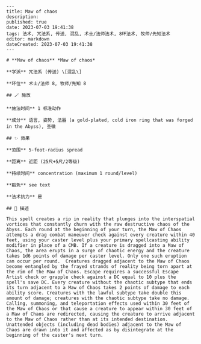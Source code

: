 
    ---
    title: Maw of chaos
    description: 
    published: true
    date: 2023-07-03 19:41:38
    tags: 法术, 咒法系, 传送, 混乱, 术士/法师法术, 8环法术, 牧师/先知法术
    editor: markdown
    dateCreated: 2023-07-03 19:41:38
    ---

    # **Maw of chaos** *Maw of chaos*

    **学派** 咒法系 (传送) \[混乱\] 

    **环位** 术士/法师 8, 牧师/先知 8

    ## 🪄 施放

    **施法时间** 1 标准动作

    **成分** 语言, 姿势, 法器 (a gold-plated, cold iron ring that was forged in the Abyss), 圣徽

    ## ✨ 效果  

    **范围** 5-foot-radius spread

    **距离** 近距 (25尺+5尺/2等级)  

    **持续时间** concentration (maximum 1 round/level) 

    **豁免** see text

    **法术抗力** 是

    ## 📖 描述

    This spell creates a rip in reality that plunges into the interspatial vortices that constantly churn with the raw destructive chaos of the Abyss. Each round at the beginning of your turn, the Maw of Chaos attempts a drag combat maneuver check against every creature within 40 feet, using your caster level plus your primary spellcasting ability modifier in place of a CMB. If a creature is dragged into a Maw of Chaos, the area erupts in a surge of chaotic energy and the creature takes 1d6 points of damage per caster level. Only one such eruption can occur per round.  Creatures dragged adjacent to the Maw of Chaos become entangled by the frayed strands of reality being torn apart at the rim of the Maw of Chaos. Escape requires a successful Escape Artist check or grapple check against a DC equal to 10 plus the spell's save DC. Every creature without the chaotic subtype that ends its turn adjacent to a Maw of Chaos takes 2 points of damage to each ability score. Creatures with the lawful subtype take double this amount of damage; creatures with the chaotic subtype take no damage.  Calling, summoning, and teleportation effects used within 30 feet of the Maw of Chaos or that cause a creature to appear within 30 feet of a Maw of Chaos are redirected, causing the creature to arrive adjacent to the Maw of Chaos rather than at its intended destination. Unattended objects (including dead bodies) adjacent to the Maw of Chaos are drawn into it and affected as by disintegrate at the beginning of the caster's next turn.
    